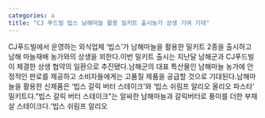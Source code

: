 ```yaml
---
categories: a
title: "CJ 푸드빌 빕스 남해마늘 활용 밀키트 출시농가 상생 기여 기대"
---
```

CJ푸드빌에서 운영하는 외식업체 ‘빕스’가 남해마늘을 활용한 밀키트 2종을 출시하고 남해 마늘재배 농가와의 상생을 꾀한다.이번 밀키트 출시는 지난달 남해군과 CJ푸드빌이 체결한 상생 협약의 일환으로 추진됐다.남해군의 대표 특산물인 남해마늘 농가에 안정적인 판로를 제공하고 소비자들에게는 고품질 제품을 공급할 것으로 기대된다.남해마늘을 활용한 신제품은 ‘빕스 갈릭 버터 스테이크’와 ‘빕스 쉬림프 알리오 올리오 파스타’ 밀키트다."빕스 갈릭 버터 스테이크"는 알싸한 남해마늘과 갈릭버터로 풍미를 더한 부채살 스테이크다.‘빕스 쉬림프 알리오
